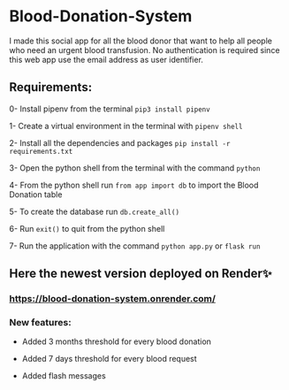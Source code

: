 # Blood-Donation-System

I made this social app for all the blood donor that want to help all people who need an urgent blood transfusion. No authentication is required since this web app use the email address as user identifier.

## Requirements:

0- Install pipenv from the terminal `pip3 install pipenv`

1- Create a virtual environment in the terminal with `pipenv shell`

2- Install all the dependencies and packages `pip install -r requirements.txt`

3- Open the python shell from the terminal with the command `python`

4- From the python shell run `from app import db` to import the Blood Donation table

5- To create the database run `db.create_all()`

6- Run `exit()` to quit from the python shell

7- Run the application with the command `python app.py` or `flask run`

## Here the newest version deployed on Render✨

### https://blood-donation-system.onrender.com/

### New features:

- Added 3 months threshold for every blood donation

- Added 7 days threshold for every blood request

- Added flash messages
